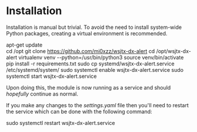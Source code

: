 # Installation

Installation is manual but trivial. To avoid the need to install system-wide Python packages, creating a virtual environment is recommended.

apt-get update\
cd /opt
git clone https://github.com/mi0xzz/wsjtx-dx-alert
cd /opt/wsjtx-dx-alert
virtualenv venv --python=/usr/bin/python3
source venv/bin/activate
pip install -r requirements.txt
sudo cp systemd/wsjtx-dx-alert.service /etc/systemd/system/
sudo systemctl enable wsjtx-dx-alert.service
sudo systemctl start wsjtx-dx-alert.service

Upon doing this, the module is now running as a service and should _hopefully_ continue as normal.

If you make any changes to the _settings.yaml_ file then you'll need to restart the service which can be done with the following command:

sudo systemctl restart wsjtx-dx-alert.service

